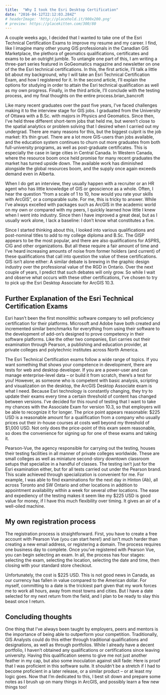 ```yaml
---
title:  "Why I took the Esri Desktop Certification"
date: "2016-04-12T22:12:03.284Z"
# headerImage: 'http://placehold.it/900x200.png'
# preview: https://placekitten.com/300/80
---
```


A couple weeks ago, I decided that I wanted to take one of the Esri Technical Certification Exams to improve my resume and my career. I find, like I imagine many other young GIS professionals in the Canadian GIS Marketplace, the plethora of geomatics qualifications, certificates and exams to be an outright jumble. To untangle one part of this, I am writing a three-part series featured in GoGeomatics magazine and newsletter on one of the the Esri technical certifications. In this, the first article, I’ll talk a little bit about my background, why I will take an Esri Technical Certification Exam, and how I registered for it. In the second article, I’ll explain the options for studying in order to attain the Esri technical qualification as well as my own progress. Finally, in the third article, I’ll conclude with the testing process, and my final thoughts on the entire process.brian_bancroft

Like many recent graduates over the past five years, I’ve faced challenges making it to the interview stage for GIS jobs. I graduated from the University of Ottawa with a B.Sc. with majors in Physics and Geomatics. Since then, I’ve held three different short-term jobs that held me, but weren’t close to the spatial analytics or problem solving that I desired when I carried out my undergrad. There are many reasons for this, but the biggest culprit is the job market: It’s thin gruel. There are a lot more GIS-users than jobs available, and the education system continues to churn out more graduates from both full-university programs, as well as post-graduate certificates. This is especially the case in large cities in Central Canada. In Western Canada, where the resource boom once held promise for many recent graduates the market has turned upside down. The available work has diminished alongside the global resources boom, and the supply once again exceeds demand even in Alberta.

When I do get an interview, they usually happen with a recruiter or an HR agent who has little knowledge of GIS or geoscience as a whole. Often, I hear the question “from a scale of 1 to 10, how would you rate your skills with ArcGIS”, or a comparable suite. For me, this is tricky to answer. While I’ve always excelled with packages such as ArcGIS in the academic world on my own or compared with my peers, I quickly learned how little I knew when I went into industry. Since then I have improved a great deal, but as I usually work alone, I lack a baseline: I don’t know what constitutes a five.

Since I started thinking about this, I looked into various qualifications and post-nominal titles to add to my college diploma and B.Sc. The GISP appears to be the most popular, and there are also qualifications for ASPRS, CIG and other organizations. But all these require a fair amount of time and I’ve heard increasing amounts of noise from former holders (and current) of these qualifications that call into question the value of these certifications. GIS isn’t alone either: A similar debate is brewing in the graphic design industry over the professional value of the RGD in Ontario. Over the next couple of years, I predict that such debates will only grow. So while I wait and observe what occurs with these other certifications, I’ve chosen to try to pick up the Esri Desktop Associate for ArcGIS 10.3.

## Further Explanation of the Esri Technical Certification Exams

Esri hasn’t been the first monolithic software company to sell proficiency certification for their platforms. Microsoft and Adobe have both created and incremented similar benchmarks for everything from using their software to the development of add-on’s designed to prove competency in their software platforms. Like the other two companies, Esri carries out their examination through Pearson, a publishing and education provider, at private colleges and polytechnic institutes across North America.

The Esri Technical Certification exams follow a wide range of topics. If you want something that shows your competence in development, there are tests for web and desktop developer. If you are a power-user and can manage enterprise-level data – or build it from scratch, there’s a test for you! However, as someone who is competent with basic analysis, scripting and visualization on the desktop, the ArcGIS Desktop Associate exam is what I need. Because Esri technology is constantly changing, they try to update their exams every time a certain threshold of content has changed between versions. I’ve decided for this round of testing that I want to take my chances with the Associate Exam for version 10.3, so that employers will be able to recognize it for longer. The price point appears reasonable: $225 USD is a reasonable amount for a qualification from a company who usually prices out their in-house courses at costs well beyond my threshold of $1,000 USD. Not only does the price-point of this exam seem reasonable, so does the convenience for signing up for one of these exams and taking it.

Pearson-Vue, the agency responsible for carrying out the testing, houses their testing facilities in all manner of private colleges worldwide. These are small colleges as well as miniature second-story downtown classroom setups that specialize in a handful of classes. The testing isn’t just for the Esri examination either, but for all tests carried out under the Pearson brand. This scale achieved through specialization is convenient for me. For example, I was able to find examinations for the next day in Hinton (Ab), all across Toronto and SW Ontario and other locations in addition to appointment availability within a week for several other locations. The ease and expediency of the testing makes it seem like my $225 USD is good value for money, if I have this much flexibility over timing. It gives an air of a well-oiled machine.

## My own registration process

The registration process is straightforward. First, you have to create a free account with Pearson Vue (you can start here!) and isn’t much harder than creating a new email address, or registering a domain. The process requires one business day to complete. Once you’ve registered with Pearson Vue, you can begin selecting an exam. In all, the process has four stages: selecting the exam, selecting the location, selecting the date and time, then closing with your standard store checkout.

Unfortunately, the cost is $225 USD. This is not good news in Canada, as our currency has fallen in value compared to the American dollar. For myself, committing to a date is the trickiest part given that my work forces me to work all hours, away from most towns and cities. But I have a date selected for my next return from the field, and I plan to be ready to slay this beast once I return.

## Concluding thoughts

One thing that I’ve always been taught by employers, peers and mentors is the importance of being able to outperform your competition. Traditionally, GIS Analysts could do this either through traditional qualifications and designations, as well as through portfolios. While I already have a decent portfolio, I haven’t obtained any qualifications or certifications since leaving university. Having this qualification seems to give me not just another feather in my cap, but also some inoculation against skill fade: Here is proof that I was proficient in this software suite. It shouldn’t be a stretch if I had to become proficient in a later release, or a similar product – or at least my logic goes. Now that I’m dedicated to this, I best sit down and prepare some notes as I brush up on many things in ArcGIS, and possibly learn a few new things too!
